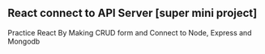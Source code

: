 ## React connect to API Server [super mini project]

Practice React By Making CRUD form and Connect to Node, Express and Mongodb 
